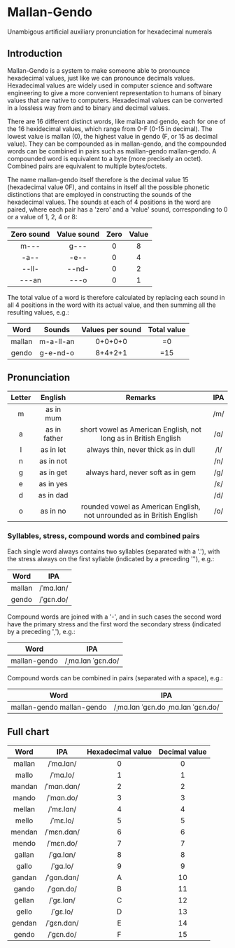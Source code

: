 # Mallan-Gendo
Unambigous artificial auxiliary pronunciation for hexadecimal numerals

## Introduction
Mallan-Gendo is a system to make someone able to pronounce hexadecimal values, just like we can pronounce decimals values. Hexadecimal values are widely used in computer science and software engineering to give a more convenient representation to humans of binary values that are native to computers. Hexadecimal values can be converted in a lossless way from and to binary and decimal values.

There are 16 different distinct words, like mallan and gendo, each for one of the 16 hexidecimal values, which range from 0-F (0-15 in decimal). The lowest value is mallan (0), the highest value in gendo (F, or 15 as decimal value). They can be compounded as in mallan-gendo, and the compounded words can be combined in pairs such as maillan-gendo mallan-gendo. A compounded word is equivalent to a byte (more precisely an octet). Combined pairs are equivalent to multiple bytes/octets.

The name mallan-gendo itself therefore is the decimal value 15 (hexadecimal value 0F), and contains in itself all the possible phonetic distinctions that are employed in constructing the sounds of the hexadecimal values. The sounds at each of 4 positions in the word are paired, where each pair has a 'zero' and a 'value' sound, corresponding to 0 or a value of 1, 2, 4 or 8:

|Zero sound|Value sound|Zero|Value|
|:-:|:-:|:-:|:-:|
|m---|g---|0|8|
|-a--|-e--|0|4|
|--ll-|--nd-|0|2|
|---an|---o|0|1|

The total value of a word is therefore calculated by replacing each sound in all 4 positions in the word with its actual value, and then summing all the resulting values, e.g.:

|Word|Sounds|Values per sound|Total value|
|:-:|:-:|:-:|:-:|
|mallan|m-a-ll-an|0+0+0+0|=0|
|gendo|g-e-nd-o|8+4+2+1|=15|

## Pronunciation
|Letter|English|Remarks|IPA|
|:-:|:-----:|:-----:|:-:|
|m|as in mum||/m/|
|a|as in father|short vowel as American English, not long as in British English|/&#x0251;/|
|l|as in let|always thin, never thick as in dull|/l/|
|n|as in not||/n/|
|g|as in get|always hard, never soft as in gem|/g/|
|e|as in yes||/&#x025B;/|
|d|as in dad||/d/|
|o|as in no|rounded vowel as American English, not unrounded as in British English|/o/|

### Syllables, stress, compound words and combined pairs 
Each single word always contains two syllables (separated with a '.'), with the stress always on the first syllable (indicated by a preceding '&#0712;'), e.g.:

|Word|IPA|
|:-:|:-:|
|mallan|/&#0712;m&#x0251;.l&#x0251;n/|
|gendo|/&#0712;g&#x025B;n.do/|

Compound words are joined with a '-', and in such cases the second word have the primary stress and the first word the secondary stress (indicated by a preceding '&#0716;'), e.g.:

|Word|IPA|
|:-:|:-:|
|mallan-gendo|/&#0716;m&#x0251;.l&#x0251;n &#0712;g&#x025B;n.do/|

Compound words can be combined in pairs (separated with a space), e.g.:

|Word|IPA|
|:-:|:-:|
|mallan-gendo mallan-gendo|/&#0716;m&#x0251;.l&#x0251;n &#0712;g&#x025B;n.do &#0716;m&#x0251;.l&#x0251;n &#0712;g&#x025B;n.do/|

## Full chart
|Word|IPA|Hexadecimal value|Decimal value|
|:-:|:-:|:-:|:-:|
|mallan|/&#0712;m&#x0251;.l&#x0251;n/|0|0|
|mallo|/&#0712;m&#x0251;.lo/|1|1|
|mandan|/&#0712;m&#x0251;n.d&#x0251;n/|2|2|
|mando|/&#0712;m&#x0251;n.do/|3|3|
|mellan|/&#0712;m&#x025B;.l&#x0251;n/|4|4|
|mello|/&#0712;m&#x025B;.lo/|5|5|
|mendan|/&#0712;m&#x025B;n.d&#x0251;n/|6|6|
|mendo|/&#0712;m&#x025B;n.do/|7|7|
|gallan|/&#0712;g&#x0251;.l&#x0251;n/|8|8|
|gallo|/&#0712;g&#x0251;.lo/|9|9|
|gandan|/&#0712;g&#x0251;n.d&#x0251;n/|A|10|
|gando|/&#0712;g&#x0251;n.do/|B|11|
|gellan|/&#0712;g&#x025B;.l&#x0251;n/|C|12|
|gello|/&#0712;g&#x025B;.lo/|D|13|
|gendan|/&#0712;g&#x025B;n.d&#x0251;n/|E|14|
|gendo|/&#0712;g&#x025B;n.do/|F|15|

